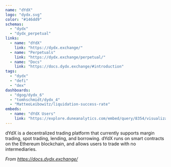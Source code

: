 ```yaml
---
name: "dYdX"
logo: "dydx.svg"
color: "#146dd9"
schemas:
  - "dydx"
  - "dydx_perpetual"
links:
  - name: "dYdX"
    link: "https://dydx.exchange/"
  - name: "Perpetuals"
    link: "https://dydx.exchange/perpetual/"
  - name: "Docs"
    link: "https://docs.dydx.exchange/#introduction"
tags:
  - "dydx"
  - "defi"
  - "dex"
dashboards:
  - "dgog/dydx_6"
  - "tomhschmidt/dydx_4"
  - "MatteoLeibowitz/liquidation-success-rate"
embeds:
  - name: "dYdX Users"
    link: "https://explore.duneanalytics.com/embed/query/8354/visualization/16743?api_key=acVCjTfYx8pZwe9Iwdr0YZapc8qg5DjhV6SSV4Lf"
---
```


dYdX is a decentralized trading platform that currently supports margin trading, spot trading, lending, and borrowing. dYdX runs on smart contracts on the Ethereum blockchain, and allows users to trade with no intermediaries.

*From https://docs.dydx.exchange/*
